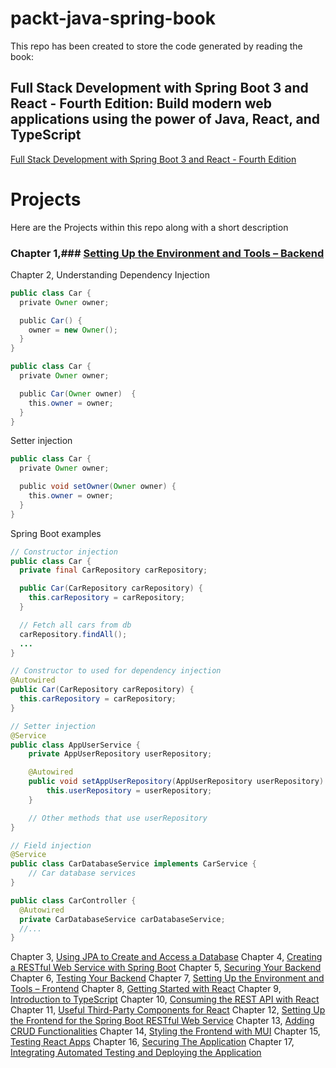 # packt-java-spring-book

This repo has been created to store the code generated by reading the book:

## Full Stack Development with Spring Boot 3 and React - Fourth Edition: Build modern web applications using the power of Java, React, and TypeScript

<a href="https://www.amazon.com/gp/product/1805122460" target="_blank">Full Stack Development with Spring Boot 3 and React - Fourth Edition</a>

# Projects

Here are the Projects within this repo along with a short description

### Chapter 1,### [Setting Up the Environment and Tools – Backend](https://github.com/jreidell/packt-java-spring-book/tree/main/Chapter01)

Chapter 2, Understanding Dependency Injection

```java
public class Car {
  private Owner owner;

  public Car() {
    owner = new Owner();
  }
}

public class Car {
  private Owner owner;

  public Car(Owner owner)  {
    this.owner = owner;
  }
}
```

Setter injection

```java
public class Car {
  private Owner owner;

  public void setOwner(Owner owner) {
    this.owner = owner;
  }
}
```

Spring Boot examples

```java
// Constructor injection
public class Car {
  private final CarRepository carRepository;

  public Car(CarRepository carRepository) {
    this.carRepository = carRepository;
  }

  // Fetch all cars from db
  carRepository.findAll();
  ...
}

// Constructor to used for dependency injection
@Autowired
public Car(CarRepository carRepository) {
  this.carRepository = carRepository;
}

// Setter injection
@Service
public class AppUserService {
    private AppUserRepository userRepository;

    @Autowired
    public void setAppUserRepository(AppUserRepository userRepository) {
        this.userRepository = userRepository;
    }

    // Other methods that use userRepository
}

// Field injection
@Service
public class CarDatabaseService implements CarService {
	// Car database services
}

public class CarController {
  @Autowired
  private CarDatabaseService carDatabaseService;
  //...
}

```

Chapter 3, [Using JPA to Create and Access a Database](https://github.com/jreidell/packt-java-spring-book/tree/main/Chapter03)
Chapter 4, [Creating a RESTful Web Service with Spring Boot](https://github.com/jreidell/packt-java-spring-book/tree/main/Chapter04)
Chapter 5, [Securing Your Backend](https://github.com/jreidell/packt-java-spring-book/tree/main/Chapter05)
Chapter 6, [Testing Your Backend](https://github.com/jreidell/packt-java-spring-book/tree/main/Chapter06)
Chapter 7, [Setting Up the Environment and Tools – Frontend](https://github.com/jreidell/packt-java-spring-book/tree/main/Chapter07)
Chapter 8, [Getting Started with React](https://github.com/jreidell/packt-java-spring-book/tree/main/Chapter08)
Chapter 9, [Introduction to TypeScript](https://github.com/jreidell/packt-java-spring-book/tree/main/Chapter09)
Chapter 10, [Consuming the REST API with React](https://github.com/jreidell/packt-java-spring-book/tree/main/Chapter10)
Chapter 11, [Useful Third-Party Components for React](https://github.com/jreidell/packt-java-spring-book/tree/main/Chapter11)
Chapter 12, [Setting Up the Frontend for the Spring Boot RESTful Web Service](https://github.com/jreidell/packt-java-spring-book/tree/main/Chapter12)
Chapter 13, [Adding CRUD Functionalities](https://github.com/jreidell/packt-java-spring-book/tree/main/Chapter13)
Chapter 14, [Styling the Frontend with MUI](https://github.com/jreidell/packt-java-spring-book/tree/main/Chapter14)
Chapter 15, [Testing React Apps](https://github.com/jreidell/packt-java-spring-book/tree/main/Chapter15)
Chapter 16, [Securing The Application](https://github.com/jreidell/packt-java-spring-book/tree/main/Chapter16)
Chapter 17, [Integrating Automated Testing and Deploying the Application](https://github.com/jreidell/packt-java-spring-book/tree/main/Chapter17)
